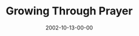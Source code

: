---
layout: message
category: message
series: "The Art of Growth"
title: "Growing Through Prayer"
date: 2002-10-13-00-00
message_id: 260
audio: "http://s3.amazonaws.com/crossroads-media/messages/audio/Growing%20Through%20Prayer.mp3"
audio-duration: "36:57"
explicit: false
---